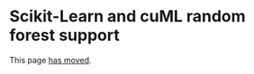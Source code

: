 # Scikit-Learn and cuML random forest support
This page [has moved](https://github.com/triton-inference-server/fil_backend/blob/main/docs/sklearn_and_cuml.md).
